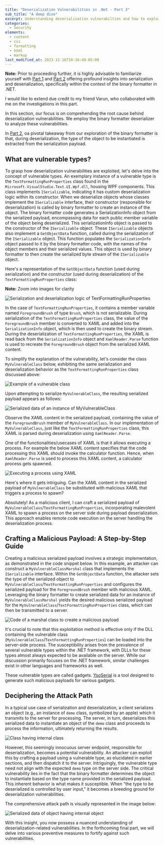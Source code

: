 ```yaml
---
title: "Deserialization Vulnerabilities in .Net - Part 3"
sub_title: "A deep dive"
excerpt: Understanding deserialization vulnerabilties and how to exploit them.
categories:
  - Security
elements:
  - content
  - css
  - formatting
  - html
  - markup
last_modified_at: 2023-12-16T10:16:49-05:00
---
```


**Note:** Prior to proceeding further, it is highly advisable to familiarize yourself with [Part 1](https://akashs-india.github.io/docs/security/Deserialization-Part-1/ "Part 1") and [Part 2](https://akashs-india.github.io/docs/security/Deserialization-Part-2/ "Part 2") offering profound insights into serialization and deserialization, specifically within the context of the binary formatter in .NET.

I would like to extend due credit to my friend Varun, who collaborated with me on the investigations in this part.

In this section, our focus is on comprehending the root cause behind deserialization vulnerabilities. We employ the binary formatter deserializer to analyze these vulnerabilities.

In [Part 2](https://akashs-india.github.io/docs/security/Deserialization-Part-2/ "Part 2"), oa pivotal takeaway from our exploration of the binary formatter is that, during deserialization, the type of the object to be instantiated is extracted from the serialization payload.

## What are vulnerable types?

To grasp how deserialization vulnerabilities are exploited, let's delve into the concept of vulnerable types. An exemplary instance of a vulnerable type is the `TextFormattingRunProperties` class found in the `Microsoft.VisualStudio.Text.UI.Wpf.dll`, housing WPF components. This class implements `ISerializable`, indicating it has custom deserialization logic within its constructor.
When we deserialize objects whose classes implement the `ISerializable` interface, their constructor (responsible for deserialization) is called by binary formatter to create an instance of the object.  The binary formatter code generates a SerializationInfo object from the serialized payload, encompassing data for each public member variable of the object being deserialized. This serializationInfo object is passed to the constructor of the `ISerializable` object. These `ISerializable` objects also implement a `GetObjectData` function, called during the serialization of the `ISerializable` object. This function populates the `SerializationInfo` object passed to it by the binary formatter code, with the names of the object members and their serialized values. This object is used by binary formatter to then create the serialized byte stream of the `ISerializable` object.

Here's a representation of the `GetObjectData` function (used during serialization) and the constructor (used during deserialization) of the `TextFormattingRunProperties` class:

<b>Note:</b> Zoom into images for clarity

![Serialization and deserialization logic of TextFormattingRunProperties](/images/DeserializationPart3_Fig1.png)

In the case of `TextFormattingRunProperties`, it contains a member variable named `ForegroundBrush` of type `Brush`, which is not serializable. During serialization of the `TextFormattingRunProperties` class, the value of the `ForegroundBrush` member is converted to XAML and added into the `SerializationInfo` object, which is then used to create the binary stream. During the deserialization of `TextFormattingRunProperties`, the XAML is read back from the `SerializationInfo` object and `XamlReader.Parse` function is used to recreate the `ForegroundBrush` object from the serialized XAML content.

To simplify the explanation of the vulnerability, let's consider the class `MyVulnerableClass` below, exhibiting the same serialization and deserialization behavior as the `TextFormattingRunProperties` class discussed above:

![Example of a vulnerable class](/images/DeserializationPart3_Fig2.png)

Upon attempting to serialize `MyVulnerableClass`, the resulting serialized payload appears as follows:

![Serialized data of an instance of MyVulnerableClass](/images/DeserializationPart3_Fig3.png)

Observe the XAML content in the serialized payload, containing the value of the `ForegroundBrush` member of `MyVulnerableClass`. In our implementation of `MyVulnerableClass`, just like the `TextFormattingRunProperties` class, this XAML is parsed during deserialization using `XamlReader.Parse`.

One of the functionalities/usecases of XAML is that it allows executing a process. For example the below XAML content specifies that the code processing this XAML should invoke the calculator function. Hence, when `XamlReader.Parse` is used to process this XAML content, a calculator process gets spawned.


![Executing a process using XAML](/images/DeserializationPart3_Fig4.png)

Here's where it gets intriguing. Can the XAML content in the serialized payload of `MyVulnerableClass` be substituted with malicious XAML that triggers a process to spawn? 

Absolutely!
As a malicious client, I can craft a serialized payload of `MyVulnerableClass`/`TextFormattingRunProperties`, incorporating malevolent XAML to spawn a process on the server side during payload deserialization. This approach enables remote code execution on the server handling the deserialization process.

## Crafting a Malicious Payload: A Step-by-Step Guide

Creating a malicious serialized payload involves a strategic implementation, as demonstrated in the code snippet below. In this example, an attacker can construct a `MyVulnerableClassMarshal` class that implements the `ISerializable` interface. Within the `GetObjectData` function, the attacker sets the type of the serialized object to `MyVulnerableClass`/`TextFormattingRunProperties` and configures the serialized payload for the `ForegroundBrush` member with malicious XAML. Leveraging the binary formatter to create serialized data for an instance of `MyVulnerableClassMarshal` yields the desired malicious serialized payload for the `MyVulnerableClass`/`TextFormattingRunProperties` class, which can then be transmitted to a server.

![Code of a marshal class to create a malicious payload](/images/DeserializationPart3_Fig5.png)

It's crucial to note that this exploitation method is effective only if the DLL containing the vulnerable class (`MyVulnerableClass`/`TextFormattingRunProperties`) can be loaded into the server-side process. The susceptibility arises from the prevalence of several vulnerable types within the .NET framework, with DLLs for these types almost always expected to be available on the server. While our discussion primarily focuses on the .NET framework, similar challenges exist in other languages and frameworks as well.

These vulnerable types are called gadgets. [YsoSerial](https://github.com/frohoff/ysoserial "YsoSerial") is a tool designed to generate such malicious payloads for various gadgets.

## Deciphering the Attack Path

In a typical use case of serialization and deserialization, a client serializes an object (e.g., an instance of `demo` class, symbolized by an apple) which it transmits to the server for processing. The server, in turn, deserializes this serialized data to instantiate an object of the `demo` class and proceeds to process the information, ultimately returning the results.

![Class having internal class](/images/DeserializationPart3_Fig6.png)

However, this seemingly innocuous server endpoint, responsible for deserialization, becomes a potential vulnerability. An attacker can exploit this by crafting a payload using a vulnerable type, as elucidated in earlier sections, and then dispatch it to the server. Intriguingly, the vulnerable type need not align with the expected `demo` type on the server side. The critical vulnerability lies in the fact that the binary formatter determines the object to instantiate based on the type name provided in the serialized payload. This inherent behavior is what makes it susceptible. When "the type to be deserialized is controlled by user input," it becomes a breeding ground for deserialization vulnerabilities.

The comprehensive attack path is visually represented in the image below:

![Serialized data of object having internal object](/images/DeserializationPart3_Fig7.png)

With this insight, you now possess a nuanced understanding of deserialization-related vulnerabilities. In the forthcoming final part, we will delve into various preventive measures to fortify against such vulnerabilities.